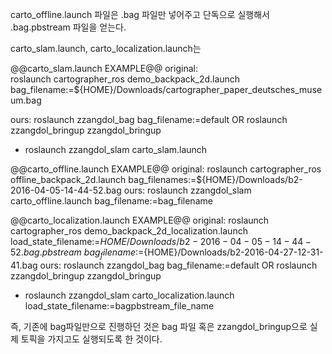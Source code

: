 carto_offline.launch 파일은 .bag 파일만 넣어주고 단독으로 실행해서 .bag.pbstream 파일을 얻는다.

carto_slam.launch, carto_localization.launch는 


@@carto_slam.launch EXAMPLE@@
original:    
    roslaunch cartographer_ros demo_backpack_2d.launch bag_filename:=${HOME}/Downloads/cartographer_paper_deutsches_museum.bag

ours:
    roslaunch zzangdol_bag bag_filename:=default 
OR  roslaunch zzangdol_bringup zzangdol_bringup

+   roslaunch zzangdol_slam carto_slam.launch 


@@carto_offline.launch EXAMPLE@@
original: 
    roslaunch cartographer_ros offline_backpack_2d.launch bag_filenames:=${HOME}/Downloads/b2-2016-04-05-14-44-52.bag
ours:
    roslaunch zzangdol_slam carto_offline.launch bag_filename:=bag_filename



@@carto_localization.launch EXAMPLE@@
original: 
    roslaunch cartographer_ros demo_backpack_2d_localization.launch \
    load_state_filename:=${HOME}/Downloads/b2-2016-04-05-14-44-52.bag.pbstream \
    bag_filename:=${HOME}/Downloads/b2-2016-04-27-12-31-41.bag
ours:
    roslaunch zzangdol_bag bag_filename:=default
OR  roslaunch zzangdol_bringup zzangdol_bringup

+   roslaunch zzangdol_slam carto_localization.launch \
    load_state_filename:=bagpbstream_file_name



즉, 기존에 bag파일만으로 진행하던 것은 bag 파일 혹은 zzangdol_bringup으로 실제 토픽을 가지고도 실행되도록 한 것이다.